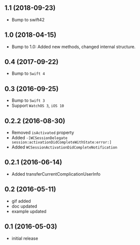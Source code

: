 ## 1.1 (2018-09-23)
- Bump to swift42

## 1.0 (2018-04-15)
- Bump to 1.0: Added new methods, changed internal structure.

## 0.4 (2017-09-22)
- Bump to `Swift 4`

## 0.3 (2016-09-25)

- Bump to `Swift 3`
- Support `WatchOS 3`, `iOS 10`

## 0.2.2 (2016-08-30)

- Removed `isActivated` property
- Added `-[WCSessionDelegate session:activationDidCompleteWithState:error:]`
- Added `WCSessionActivationDidCompleteNotification`

## 0.2.1 (2016-06-14)

- Added transferCurrentComplicationUserInfo

## 0.2 (2016-05-11)

- gif added
- doc updated
- example updated

## 0.1 (2016-05-03)

- initial release
